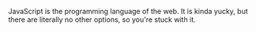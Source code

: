 JavaScript is the programming language of the web. It is kinda yucky, but there are literally no other options, so you're stuck with it.